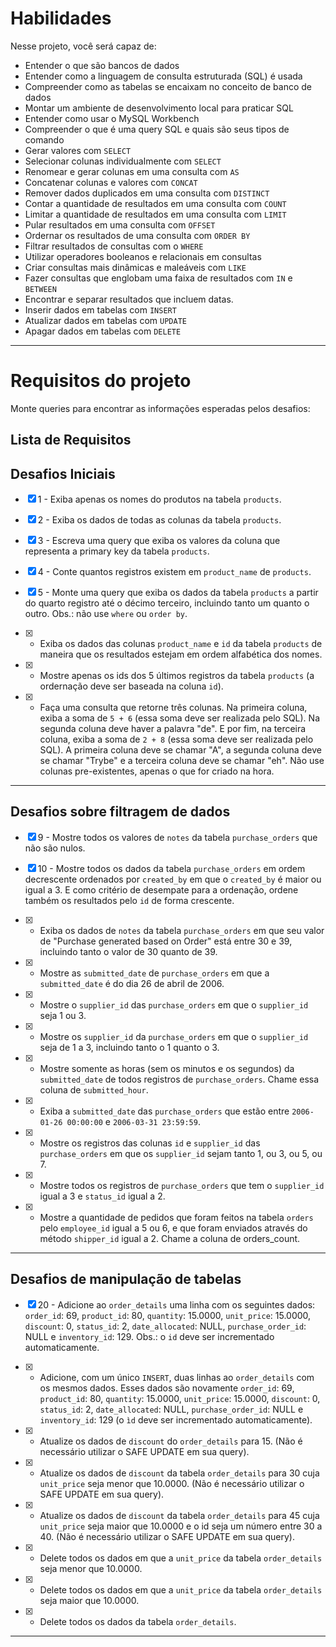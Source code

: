 # Habilidades
Nesse projeto, você será capaz de:

- Entender o que são bancos de dados
- Entender como a linguagem de consulta estruturada (SQL) é usada
- Compreender como as tabelas se encaixam no conceito de banco de dados
- Montar um ambiente de desenvolvimento local para praticar SQL
- Entender como usar o MySQL Workbench
- Compreender o que é uma query SQL e quais são seus tipos de comando
- Gerar valores com `SELECT`
- Selecionar colunas individualmente com `SELECT`
- Renomear e gerar colunas em uma consulta com `AS`
- Concatenar colunas e valores com `CONCAT`
- Remover dados duplicados em uma consulta com `DISTINCT`
- Contar a quantidade de resultados em uma consulta com `COUNT`
- Limitar a quantidade de resultados em uma consulta com `LIMIT`
- Pular resultados em uma consulta com `OFFSET`
- Ordernar os resultados de uma consulta com `ORDER BY`
- Filtrar resultados de consultas com o `WHERE`
- Utilizar operadores booleanos e relacionais em consultas
- Criar consultas mais dinâmicas e maleáveis com `LIKE`
- Fazer consultas que englobam uma faixa de resultados com `IN` e `BETWEEN`
- Encontrar e separar resultados que incluem datas.
- Inserir dados em tabelas com `INSERT`
- Atualizar dados em tabelas com `UPDATE`
- Apagar dados em tabelas com `DELETE`

---

# Requisitos do projeto

Monte queries para encontrar as informações esperadas pelos desafios:

## Lista de Requisitos

## Desafios Iniciais

- [X] 1 - Exiba apenas os nomes do produtos na tabela `products`.

- [X] 2 - Exiba os dados de todas as colunas da tabela `products`.

- [X] 3 - Escreva uma query que exiba os valores da coluna que representa a primary key da tabela `products`.

- [X] 4 - Conte quantos registros existem em `product_name` de `products`.
- [X] 5 - Monte uma query que exiba os dados da tabela `products` a partir do quarto registro até o décimo terceiro, incluindo tanto um quanto o outro. Obs.: não use `where` ou `order by`.

- [X] - Exiba os dados das colunas `product_name` e `id` da tabela `products` de maneira que os resultados estejam em ordem alfabética dos nomes.

- [X] - Mostre apenas os ids dos 5 últimos registros da tabela `products` (a ordernação deve ser baseada na coluna `id`).
- [X] - Faça uma consulta que retorne três colunas. Na primeira coluna, exiba a soma de `5 + 6` (essa soma deve ser realizada pelo SQL). Na segunda coluna deve haver a palavra \"de\". E por fim, na terceira coluna, exiba a soma de `2 + 8` (essa soma deve ser realizada pelo SQL). A primeira coluna deve se chamar \"A\", a segunda coluna deve se chamar \"Trybe\" e a terceira coluna deve se chamar \"eh\". Não use colunas pre-existentes, apenas o que for criado na hora.

---

## Desafios sobre filtragem de dados

- [X] 9 - Mostre todos os valores de `notes` da tabela `purchase_orders` que não são nulos.

- [X] 10 - Mostre todos os dados da tabela `purchase_orders` em ordem decrescente ordenados por `created_by` em que o `created_by` é maior ou igual a 3. E como critério de desempate para a ordenação, ordene também os resultados pelo `id` de forma crescente.

- [X] - Exiba os dados de `notes` da tabela `purchase_orders` em que seu valor de \"Purchase generated based on Order\" está entre 30 e 39, incluindo tanto o valor de 30 quanto de 39.

- [X] - Mostre as `submitted_date` de `purchase_orders` em que a `submitted_date` é do dia 26 de abril de 2006.

- [X] - Mostre o `supplier_id` das `purchase_orders` em que o `supplier_id` seja 1 ou 3.

- [X] - Mostre os `supplier_id` da `purchase_orders` em que o `supplier_id` seja de 1 a 3, incluindo tanto o 1 quanto o 3.

- [X] - Mostre somente as horas (sem os minutos e os segundos) da `submitted_date` de todos registros de `purchase_orders`. Chame essa coluna de `submitted_hour`.

- [X] - Exiba a `submitted_date` das `purchase_orders` que estão entre `2006-01-26 00:00:00` e `2006-03-31 23:59:59`.

- [X] - Mostre os registros das colunas `id` e `supplier_id` das `purchase_orders` em que os `supplier_id` sejam tanto 1, ou 3, ou 5, ou 7.

- [X] - Mostre todos os registros de `purchase_orders` que tem o `supplier_id` igual a 3 e `status_id` igual a 2.

- [X] - Mostre a quantidade de pedidos que foram feitos na tabela `orders` pelo `employee_id` igual a 5 ou 6, e que foram enviados através do método `shipper_id` igual a 2. Chame a coluna de orders_count.

---

## Desafios de manipulação de tabelas

- [X] 20 - Adicione ao `order_details` uma linha com os seguintes dados: `order_id`: 69, `product_id`: 80, `quantity`: 15.0000, `unit_price`: 15.0000, `discount`: 0, `status_id`: 2, `date_allocated`: NULL, `purchase_order_id`: NULL e `inventory_id`: 129. Obs.: o `id` deve ser incrementado automaticamente.

- [X] - Adicione, com um único `INSERT`, duas linhas ao `order_details` com os mesmos dados. Esses dados são novamente `order_id`: 69, `product_id`: 80, `quantity`: 15.0000, `unit_price`: 15.0000, `discount`: 0, `status_id`: 2, `date_allocated`: NULL, `purchase_order_id`: NULL e `inventory_id`: 129 (o `ìd` deve ser incrementado automaticamente).

- [X] - Atualize os dados de `discount` do `order_details` para 15. (Não é necessário utilizar o SAFE UPDATE em sua query).

- [X] - Atualize os dados de `discount` da tabela `order_details` para 30 cuja `unit_price` seja menor que 10.0000. (Não é necessário utilizar o SAFE UPDATE em sua query).

- [X] - Atualize os dados de `discount` da tabela `order_details` para 45 cuja `unit_price` seja maior que 10.0000 e o id seja um número entre 30 a 40. (Não é necessário utilizar o SAFE UPDATE em sua query).

- [X] - Delete todos os dados em que a `unit_price` da tabela `order_details` seja menor que 10.0000.

- [X] - Delete todos os dados em que a `unit_price` da tabela `order_details` seja maior que 10.0000.

- [X] - Delete todos os dados da tabela `order_details`.

---
